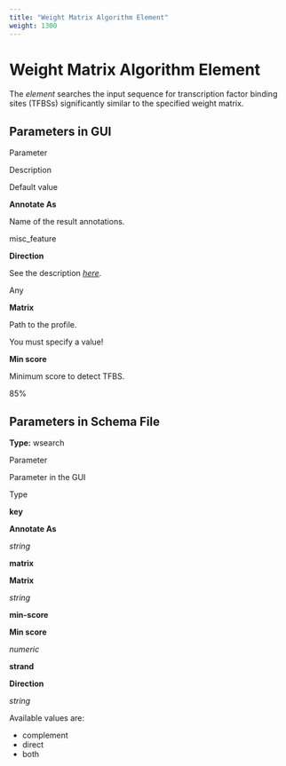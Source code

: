```yaml
---
title: "Weight Matrix Algorithm Element"
weight: 1300
---
```



# Weight Matrix Algorithm Element

The _element_ searches the input sequence for transcription factor binding sites (TFBSs) significantly similar to the specified weight matrix.

Parameters in GUI
-----------------

Parameter

Description

Default value

**Annotate As**

Name of the result annotations.

misc\_feature

**Direction**

See the description [_here_](element-direction-in-schema.md).

Any

**Matrix**

Path to the profile.

You must specify a value!

**Min score**

Minimum score to detect TFBS.

85%

Parameters in Schema File
-------------------------

**Type:** wsearch

Parameter

Parameter in the GUI

Type

**key**

**Annotate As**

_string_

**matrix**

**Matrix**

_string_

**min-score**

**Min score**

_numeric_

**strand**

**Direction**

_string_

Available values are:

*   complement
*   direct
*   both
